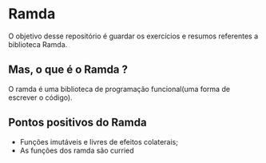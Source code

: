 # Ramda
O objetivo desse repositório é guardar os exercícios e resumos referentes a biblioteca Ramda.

## Mas, o que é o Ramda ?
O ramda é uma biblioteca de programação funcional(uma forma de escrever o código).

## Pontos positivos do Ramda
* Funções imutáveis e livres de efeitos colaterais;
* As funções dos ramda são curried